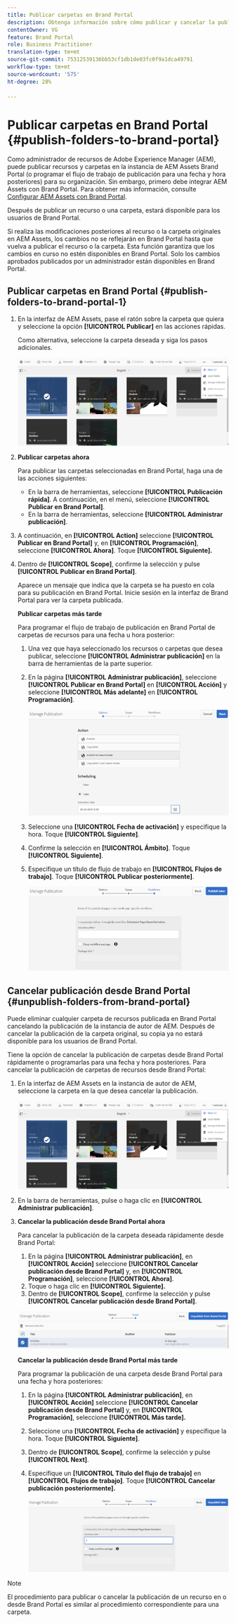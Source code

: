 ```yaml
---
title: Publicar carpetas en Brand Portal
description: Obtenga información sobre cómo publicar y cancelar la publicación de carpetas en Brand Portal.
contentOwner: VG
feature: Brand Portal
role: Business Practitioner
translation-type: tm+mt
source-git-commit: 75312539136bb53cf1db1de03fc0f9a1dca49791
workflow-type: tm+mt
source-wordcount: '575'
ht-degree: 28%

---
```



# Publicar carpetas en Brand Portal {#publish-folders-to-brand-portal}

Como administrador de recursos de Adobe Experience Manager (AEM), puede publicar recursos y carpetas en la instancia de AEM Assets Brand Portal (o programar el flujo de trabajo de publicación para una fecha y hora posteriores) para su organización. Sin embargo, primero debe integrar AEM Assets con Brand Portal. Para obtener más información, consulte [Configurar AEM Assets con Brand Portal](configure-aem-assets-with-brand-portal.md).

Después de publicar un recurso o una carpeta, estará disponible para los usuarios de Brand Portal.

Si realiza las modificaciones posteriores al recurso o la carpeta originales en AEM Assets, los cambios no se reflejarán en Brand Portal hasta que vuelva a publicar el recurso o la carpeta. Esta función garantiza que los cambios en curso no estén disponibles en Brand Portal. Solo los cambios aprobados publicados por un administrador están disponibles en Brand Portal.

## Publicar carpetas en Brand Portal {#publish-folders-to-brand-portal-1}

1. En la interfaz de AEM Assets, pase el ratón sobre la carpeta que quiera y seleccione la opción **[!UICONTROL Publicar]** en las acciones rápidas.

   Como alternativa, seleccione la carpeta deseada y siga los pasos adicionales.

   ![publish2bp](assets/publish2bp.png)

2. **Publicar carpetas ahora**

   Para publicar las carpetas seleccionadas en Brand Portal, haga una de las acciones siguientes:

   * En la barra de herramientas, seleccione **[!UICONTROL Publicación rápida]**. A continuación, en el menú, seleccione **[!UICONTROL Publicar en Brand Portal]**.
   * En la barra de herramientas, seleccione **[!UICONTROL Administrar publicación]**.

3. A continuación, en **[!UICONTROL Action]** seleccione **[!UICONTROL Publicar en Brand Portal]** y, en **[!UICONTROL Programación]**, seleccione **[!UICONTROL Ahora]**. Toque **[!UICONTROL Siguiente].**
4. Dentro de **[!UICONTROL Scope]**, confirme la selección y pulse **[!UICONTROL Publicar en Brand Portal]**.

   Aparece un mensaje que indica que la carpeta se ha puesto en cola para su publicación en Brand Portal. Inicie sesión en la interfaz de Brand Portal para ver la carpeta publicada.

   **Publicar carpetas más tarde**

   Para programar el flujo de trabajo de publicación en Brand Portal de carpetas de recursos para una fecha u hora posterior:

   1. Una vez que haya seleccionado los recursos o carpetas que desea publicar, seleccione **[!UICONTROL Administrar publicación]** en la barra de herramientas de la parte superior.
   2. En la página **[!UICONTROL Administrar publicación]**, seleccione **[!UICONTROL Publicar en Brand Portal]** en **[!UICONTROL Acción]** y seleccione **[!UICONTROL Más adelante]** en **[!UICONTROL Programación]**.

      ![publishlaterbp](assets/publishlaterbp.png)

   3. Seleccione una **[!UICONTROL Fecha de activación]** y especifique la hora. Toque **[!UICONTROL Siguiente]**.
   4. Confirme la selección en **[!UICONTROL Ámbito]**. Toque **[!UICONTROL Siguiente]**.
   5. Especifique un título de flujo de trabajo en **[!UICONTROL Flujos de trabajo]**. Toque **[!UICONTROL Publicar posteriormente]**.

      ![manageschedulepub](assets/manageschedulepub.png)

## Cancelar publicación desde Brand Portal {#unpublish-folders-from-brand-portal}

Puede eliminar cualquier carpeta de recursos publicada en Brand Portal cancelando la publicación de la instancia de autor de AEM. Después de cancelar la publicación de la carpeta original, su copia ya no estará disponible para los usuarios de Brand Portal.

Tiene la opción de cancelar la publicación de carpetas desde Brand Portal rápidamente o programarlas para una fecha y hora posteriores. Para cancelar la publicación de carpetas de recursos desde Brand Portal:

1. En la interfaz de AEM Assets en la instancia de autor de AEM, seleccione la carpeta en la que desea cancelar la publicación.

   ![publish2bp-1](assets/publish2bp-1.png)

2. En la barra de herramientas, pulse o haga clic en **[!UICONTROL Administrar publicación]**.

3. **Cancelar la publicación desde Brand Portal ahora**

   Para cancelar la publicación de la carpeta deseada rápidamente desde Brand Portal:

   1. En la página **[!UICONTROL Administrar publicación]**, en **[!UICONTROL Acción]** seleccione **[!UICONTROL Cancelar publicación desde Brand Portal]** y, en **[!UICONTROL Programación]**, seleccione **[!UICONTROL Ahora]**.
   2. Toque o haga clic en **[!UICONTROL Siguiente].**
   3. Dentro de **[!UICONTROL Scope]**, confirme la selección y pulse **[!UICONTROL Cancelar publicación desde Brand Portal]**.

   ![confirmar-cancelar publicación](assets/confirm-unpublish.png)

   **Cancelar la publicación desde Brand Portal más tarde**

   Para programar la publicación de una carpeta desde Brand Portal para una fecha y hora posteriores:

   1. En la página **[!UICONTROL Administrar publicación]**, en **[!UICONTROL Acción]** seleccione **[!UICONTROL Cancelar publicación desde Brand Portal]** y, en **[!UICONTROL Programación]**, seleccione **[!UICONTROL Más tarde].**
   2. Seleccione una **[!UICONTROL Fecha de activación]** y especifique la hora. Toque **[!UICONTROL Siguiente]**.
   3. Dentro de **[!UICONTROL Scope]**, confirme la selección y pulse **[!UICONTROL Next]**.
   4. Especifique un **[!UICONTROL Título del flujo de trabajo]** en **[!UICONTROL Flujos de trabajo]**. Toque **[!UICONTROL Cancelar publicación posteriormente].**

      ![flujos de trabajo sin publicar](assets/unpublishworkflows.png)


>[!NOTE]
>
>El procedimiento para publicar o cancelar la publicación de un recurso en o desde Brand Portal es similar al procedimiento correspondiente para una carpeta.
